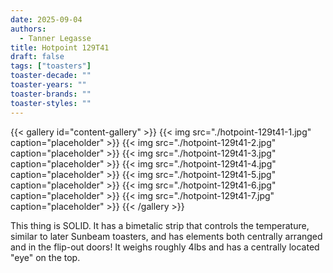 ```yaml
---
date: 2025-09-04
authors:
  - Tanner Legasse
title: Hotpoint 129T41
draft: false
tags: ["toasters"]
toaster-decade: ""
toaster-years: ""
toaster-brands: ""
toaster-styles: ""
---
```

{{< gallery id="content-gallery" >}}
  {{< img src="./hotpoint-129t41-1.jpg" caption="placeholder" >}}
  {{< img src="./hotpoint-129t41-2.jpg" caption="placeholder" >}}
  {{< img src="./hotpoint-129t41-3.jpg" caption="placeholder" >}}
  {{< img src="./hotpoint-129t41-4.jpg" caption="placeholder" >}}
  {{< img src="./hotpoint-129t41-5.jpg" caption="placeholder" >}}
  {{< img src="./hotpoint-129t41-6.jpg" caption="placeholder" >}}
  {{< img src="./hotpoint-129t41-7.jpg" caption="placeholder" >}}
{{< /gallery >}}

This thing is SOLID. It has a bimetalic strip that controls the temperature, similar to later Sunbeam toasters, and has elements both centrally arranged and in the flip-out doors!
It weighs roughly 4lbs and has a centrally located "eye" on the top.
